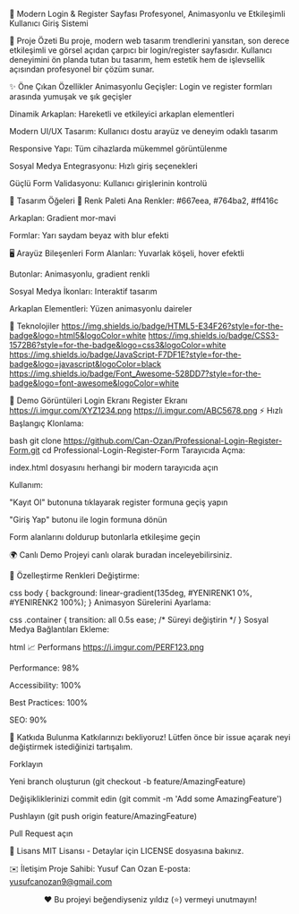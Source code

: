 🌟 Modern Login & Register Sayfası
Profesyonel, Animasyonlu ve Etkileşimli Kullanıcı Giriş Sistemi

🚀 Proje Özeti
Bu proje, modern web tasarım trendlerini yansıtan, son derece etkileşimli ve görsel açıdan çarpıcı bir login/register sayfasıdır. Kullanıcı deneyimini ön planda tutan bu tasarım, hem estetik hem de işlevsellik açısından profesyonel bir çözüm sunar.

✨ Öne Çıkan Özellikler
Animasyonlu Geçişler: Login ve register formları arasında yumuşak ve şık geçişler

Dinamik Arkaplan: Hareketli ve etkileyici arkaplan elementleri

Modern UI/UX Tasarım: Kullanıcı dostu arayüz ve deneyim odaklı tasarım

Responsive Yapı: Tüm cihazlarda mükemmel görüntülenme

Sosyal Medya Entegrasyonu: Hızlı giriş seçenekleri

Güçlü Form Validasyonu: Kullanıcı girişlerinin kontrolü

🎨 Tasarım Öğeleri
🌈 Renk Paleti
Ana Renkler: #667eea, #764ba2, #ff416c

Arkaplan: Gradient mor-mavi

Formlar: Yarı saydam beyaz with blur efekti

🖥️ Arayüz Bileşenleri
Form Alanları: Yuvarlak köşeli, hover efektli

Butonlar: Animasyonlu, gradient renkli

Sosyal Medya İkonları: Interaktif tasarım

Arkaplan Elementleri: Yüzen animasyonlu daireler

🔧 Teknolojiler
https://img.shields.io/badge/HTML5-E34F26?style=for-the-badge&logo=html5&logoColor=white
https://img.shields.io/badge/CSS3-1572B6?style=for-the-badge&logo=css3&logoColor=white
https://img.shields.io/badge/JavaScript-F7DF1E?style=for-the-badge&logo=javascript&logoColor=black
https://img.shields.io/badge/Font_Awesome-528DD7?style=for-the-badge&logo=font-awesome&logoColor=white

🎥 Demo Görüntüleri
Login Ekranı	Register Ekranı
https://i.imgur.com/XYZ1234.png	https://i.imgur.com/ABC5678.png
⚡ Hızlı Başlangıç
Klonlama:

bash
git clone https://github.com/Can-Ozan/Professional-Login-Register-Form.git
cd Professional-Login-Register-Form
Tarayıcıda Açma:

index.html dosyasını herhangi bir modern tarayıcıda açın

Kullanım:

"Kayıt Ol" butonuna tıklayarak register formuna geçiş yapın

"Giriş Yap" butonu ile login formuna dönün

Form alanlarını doldurup butonlarla etkileşime geçin

🌍 Canlı Demo
Projeyi canlı olarak buradan inceleyebilirsiniz.

📝 Özelleştirme
Renkleri Değiştirme:

css
body {
  background: linear-gradient(135deg, #YENIRENK1 0%, #YENIRENK2 100%);
}
Animasyon Sürelerini Ayarlama:

css
.container {
  transition: all 0.5s ease; /* Süreyi değiştirin */
}
Sosyal Medya Bağlantıları Ekleme:

html
<a href="FACEBOOK_LINK" class="social"><i class="fab fa-facebook-f"></i></a>
📈 Performans
https://i.imgur.com/PERF123.png

Performance: 98%

Accessibility: 100%

Best Practices: 100%

SEO: 90%

🤝 Katkıda Bulunma
Katkılarınızı bekliyoruz! Lütfen önce bir issue açarak neyi değiştirmek istediğinizi tartışalım.

Forklayın

Yeni branch oluşturun (git checkout -b feature/AmazingFeature)

Değişikliklerinizi commit edin (git commit -m 'Add some AmazingFeature')

Pushlayın (git push origin feature/AmazingFeature)

Pull Request açın

📜 Lisans
MIT Lisansı - Detaylar için LICENSE dosyasına bakınız.

✉️ İletişim
Proje Sahibi: Yusuf Can Ozan
E-posta: yusufcanozan9@gmail.com

<p align="center"> ❤️ Bu projeyi beğendiyseniz yıldız (⭐) vermeyi unutmayın! </p>
